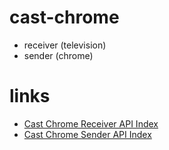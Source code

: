 cast-chrome
===========

* receiver (television)
* sender (chrome)

links
=====

* [Cast Chrome Receiver API Index](https://developers.google.com/cast/reference/receiver/jsdoc/index-all)
* [Cast Chrome Sender API Index](https://developers.google.com/cast/reference/chrome/jsdoc/index-all)
